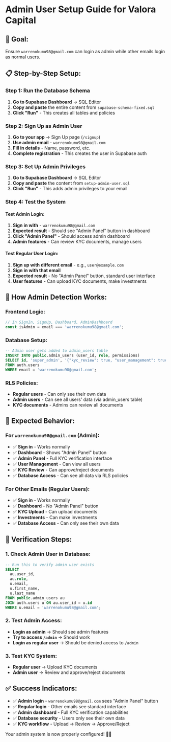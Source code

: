 # Admin User Setup Guide for Valora Capital

## 🎯 **Goal:**
Ensure `warrenokumu98@gmail.com` can login as admin while other emails login as normal users.

## 📋 **Step-by-Step Setup:**

### **Step 1: Run the Database Schema**
1. **Go to Supabase Dashboard** → SQL Editor
2. **Copy and paste** the entire content from `supabase-schema-fixed.sql`
3. **Click "Run"** - This creates all tables and policies

### **Step 2: Sign Up as Admin User**
1. **Go to your app** → Sign Up page (`/signup`)
2. **Use admin email** - `warrenokumu98@gmail.com`
3. **Fill in details** - Name, password, etc.
4. **Complete registration** - This creates the user in Supabase auth

### **Step 3: Set Up Admin Privileges**
1. **Go to Supabase Dashboard** → SQL Editor
2. **Copy and paste** the content from `setup-admin-user.sql`
3. **Click "Run"** - This adds admin privileges to your email

### **Step 4: Test the System**

#### **Test Admin Login:**
1. **Sign in with** - `warrenokumu98@gmail.com`
2. **Expected result** - Should see "Admin Panel" button in dashboard
3. **Click "Admin Panel"** - Should access admin dashboard
4. **Admin features** - Can review KYC documents, manage users

#### **Test Regular User Login:**
1. **Sign up with different email** - e.g., `user@example.com`
2. **Sign in with that email**
3. **Expected result** - No "Admin Panel" button, standard user interface
4. **User features** - Can upload KYC documents, make investments

## 🔧 **How Admin Detection Works:**

### **Frontend Logic:**
```typescript
// In SignIn, SignUp, Dashboard, AdminDashboard
const isAdmin = email === 'warrenokumu98@gmail.com';
```

### **Database Setup:**
```sql
-- Admin user gets added to admin_users table
INSERT INTO public.admin_users (user_id, role, permissions)
SELECT id, 'super_admin', '{"kyc_review": true, "user_management": true}'
FROM auth.users 
WHERE email = 'warrenokumu98@gmail.com';
```

### **RLS Policies:**
- **Regular users** - Can only see their own data
- **Admin users** - Can see all users' data (via admin_users table)
- **KYC documents** - Admins can review all documents

## 🎯 **Expected Behavior:**

### **For `warrenokumu98@gmail.com` (Admin):**
- ✅ **Sign in** - Works normally
- ✅ **Dashboard** - Shows "Admin Panel" button
- ✅ **Admin Panel** - Full KYC verification interface
- ✅ **User Management** - Can view all users
- ✅ **KYC Review** - Can approve/reject documents
- ✅ **Database Access** - Can see all data via RLS policies

### **For Other Emails (Regular Users):**
- ✅ **Sign in** - Works normally
- ✅ **Dashboard** - No "Admin Panel" button
- ✅ **KYC Upload** - Can upload documents
- ✅ **Investments** - Can make investments
- ✅ **Database Access** - Can only see their own data

## 🚀 **Verification Steps:**

### **1. Check Admin User in Database:**
```sql
-- Run this to verify admin user exists
SELECT 
  au.user_id,
  au.role,
  u.email,
  u.first_name,
  u.last_name
FROM public.admin_users au
JOIN auth.users u ON au.user_id = u.id
WHERE u.email = 'warrenokumu98@gmail.com';
```

### **2. Test Admin Access:**
- **Login as admin** → Should see admin features
- **Try to access `/admin`** → Should work
- **Login as regular user** → Should be denied access to `/admin`

### **3. Test KYC System:**
- **Regular user** → Upload KYC documents
- **Admin user** → Review and approve/reject documents

## ✅ **Success Indicators:**

- ✅ **Admin login** - `warrenokumu98@gmail.com` sees "Admin Panel" button
- ✅ **Regular login** - Other emails see standard interface
- ✅ **Admin dashboard** - Full KYC verification capabilities
- ✅ **Database security** - Users only see their own data
- ✅ **KYC workflow** - Upload → Review → Approve/Reject

Your admin system is now properly configured! 🎉✨
